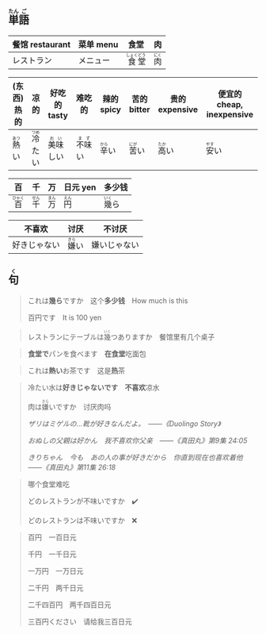 ## <ruby><rb>単</rb><rt>たん</rt></ruby><ruby><rb>語</rb><rt>ご</rt></ruby>

| 餐馆 restaurant                               | 菜单 menu                             | 食堂 | 肉   |
| --------------------------------------------- | ------------------------------------- | ---- | ---- |
| レストラン | メニュー |<ruby>食<rt>しょく</rt>堂<rt>どう</rt></ruby>|<ruby><rb>肉</rb><rt>にく</rt></ruby>|

| (东西)热的                              | 凉的                                      | 好吃的 tasty                                | 难吃的                                    | 辣的 spicy                     | 苦的 bitter                    | 贵的 expensive                 | 便宜的 cheap, inexpensive               |
| --------------------------------------- | ----------------------------------------- | ------------------------------------------- | ----------------------------------------- | ------------------------------ | ------------------------------ | ------------------------------ | --------------------------------------- |
| <ruby><rb>熱</rb><rt>あつ</rt></ruby>い | <ruby><rb>冷</rb><rt>つめ</rt></ruby>たい | <ruby><rb>美味</rb><rt>おい</rt></ruby>しい | <ruby><rb>不味</rb><rt>まず</rt>い</ruby> | <ruby>辛<rt>から</rt>い</ruby> | <ruby>苦<rt>にが</rt>い</ruby> | <ruby>高<rt>たか</rt></ruby>い | <ruby><rb>安</rb><rt>やす</rt></ruby>い |

| 百                                      | 千                                    | 万                                    | 日元 yen                              | 多少钱                         |
| --------------------------------------- | ------------------------------------- | ------------------------------------- | ------------------------------------- | ------------------------------ |
| <ruby><rb>百</rb><rt>ひゃく</rt></ruby> | <ruby><rb>千</rb><rt>せん</rt></ruby> | <ruby><rb>万</rb><rt>まん</rt></ruby> | <ruby><rb>円</rb><rt>えん</rt></ruby> | <ruby>幾<rt>いく</rt>ら</ruby> |

| 不喜欢    | 讨厌                                  | 不讨厌    |
| ------ | ----------------------------------- | ------ |
| 好きじゃない | <ruby><rb>嫌</rb><rt>きら</rt></ruby>い | 嫌いじゃない |

## <ruby><rb>句</rb><rt>く</rt></ruby>

> これは**幾ら**ですか　这个**多少钱**　How much is this
>
> 百円です　It is 100 yen
>

> レストランにテーブルは<ruby><rb>幾</rb><rt>いく</rt></ruby>つありますか　餐馆里有几个桌子
> 

> **食堂で**パンを食べます　**在食堂**吃面包

> これは**熱い**お茶です　这是**热**茶
> 

> 冷たい水は**好きじゃないです**　**不喜欢**凉水
>
> 肉は<ruby><rb>嫌</rb><rt>きら</rt></ruby>いですか　讨厌肉吗
>
> *ザリはミゲルの…靴が好きなんだよ。　——《Duolingo Story》*
>
> *おぬしの父親は好かん　我不喜欢你父亲　——《真田丸》第9集 24:05*
>
> *きりちゃん　今も　あの人の事が好きだから　你直到现在也喜欢着他　——《真田丸》第11集 26:18*

> 哪个食堂难吃
>
> どのレストランが不味いですか　✔️
>
> どのレストランは不味いですか　❌

> 百円　一百日元
>
> 千円　一千日元
>
> 一万円　一万日元
>
> 二千円　两千日元
>
> 二千四百円　两千四百日元
>
> 三百円ください　请给我三百日元